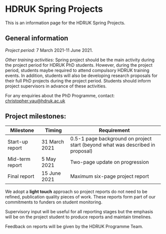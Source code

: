 # HDRUK Spring Projects

This is an information page for the HDRUK Spring Projects.

## General information

*Project period:* 7 March 2021-11 June 2021.

*Other training activities:* Spring project should be the main activity during the project period for HDRUK PhD students. However, during the project period, students maybe required to attend compulsory HDRUK training events. In addition, students will also be developing research proposals for their full PhD projects during the project period. Students should inform project supervisors in advance of these activities.

For any enquiries about the PhD Programme, contact: christopher.yau@hdruk.ac.uk

## Project milestones: 

| Milestone | Timing | Requirement |
| --------- | ---- | ---- | 
| Start-up report | 31 March 2021 | 0.5-1 page background on project start (beyond what was described in proposal) | 
| Mid-term report | 5 May 2021 | Two-page update on progression | 
| Final report | 15 June 2021 | Maximum six-page project report | 

We adopt a **light touch** approach so project reports do not need to be refined, publication quality pieces of work. These reports form part of our commitments to funders on student monitoring.

Supervisory input will be useful for all reporting stages but the emphasis will be on the project student to produce reports and maintain timelines.

Feedback on reports will be given by the HDRUK Programme Team.
